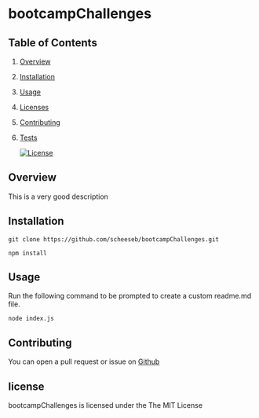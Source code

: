 # bootcampChallenges

## Table of Contents

1. [Overview](#overview)
2. [Installation](#Installation)
3. [Usage](#Usage)
4. [Licenses](#Licenses)
5. [Contributing](#Contributing)
6. [Tests](#tests)

   [![License](https://img.shields.io/badge/License-MIT-yellow.svg)](https://opensource.org/licenses/MIT)

## Overview

This is a very good description

## Installation

`git clone https://github.com/scheeseb/bootcampChallenges.git`

`npm install`

## Usage

Run the following command to be prompted to create a custom readme.md file.

`node index.js`

## Contributing

You can open a pull request or issue on [Github](https://github.com/scheeseb/bootcampChallenges)

## license

bootcampChallenges is licensed under the The MIT License
